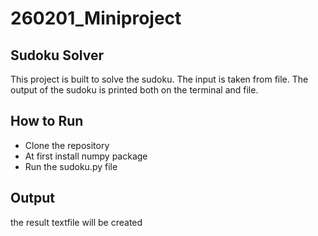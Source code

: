# 260201_Miniproject

## Sudoku Solver

This project is built to solve the sudoku. The input is taken from file.
The output of the sudoku is printed both on the terminal and file.

## How to Run

* Clone the repository
* At first install numpy package
* Run the sudoku.py file

## Output

the result textfile will be created
